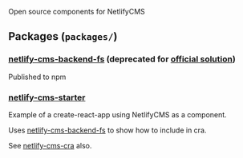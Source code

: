 Open source components for NetlifyCMS

## Packages (`packages/`)

### [netlify-cms-backend-fs][1] (deprecated for [official solution](https://www.netlifycms.org/docs/beta-features/#working-with-a-local-git-repository))

Published to npm

### [netlify-cms-starter][2]

Example of a create-react-app using NetlifyCMS as a component.

Uses [netlify-cms-backend-fs][1] to show how to include in cra.

See [netlify-cms-cra][3] also.

[1]: https://github.com/ADARTA/netlify-cms-components/tree/master/packages/netlify-cms-backend-fs
[2]: https://github.com/ADARTA/netlify-cms-components/tree/master/packages/netlify-cms-starter
[3]: https://github.com/adarta/netlify-cms-react-example
[4]: https://github.com/adarta/netlify-cms-components
